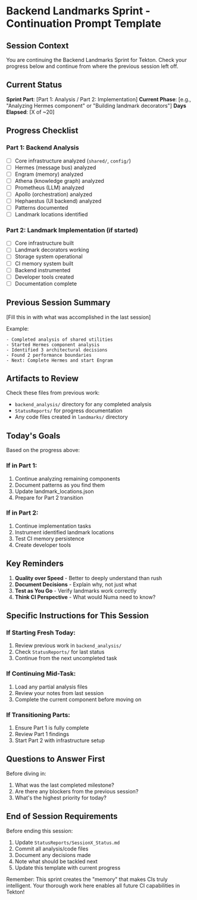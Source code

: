 # Backend Landmarks Sprint - Continuation Prompt Template

## Session Context

You are continuing the Backend Landmarks Sprint for Tekton. Check your progress below and continue from where the previous session left off.

## Current Status

**Sprint Part**: [Part 1: Analysis / Part 2: Implementation]
**Current Phase**: [e.g., "Analyzing Hermes component" or "Building landmark decorators"]
**Days Elapsed**: [X of ~20]

## Progress Checklist

### Part 1: Backend Analysis
- [ ] Core infrastructure analyzed (`shared/`, `config/`)
- [ ] Hermes (message bus) analyzed
- [ ] Engram (memory) analyzed
- [ ] Athena (knowledge graph) analyzed
- [ ] Prometheus (LLM) analyzed
- [ ] Apollo (orchestration) analyzed
- [ ] Hephaestus (UI backend) analyzed
- [ ] Patterns documented
- [ ] Landmark locations identified

### Part 2: Landmark Implementation (if started)
- [ ] Core infrastructure built
- [ ] Landmark decorators working
- [ ] Storage system operational
- [ ] CI memory system built
- [ ] Backend instrumented
- [ ] Developer tools created
- [ ] Documentation complete

## Previous Session Summary

[Fill this in with what was accomplished in the last session]

Example:
```
- Completed analysis of shared utilities
- Started Hermes component analysis
- Identified 3 architectural decisions
- Found 2 performance boundaries
- Next: Complete Hermes and start Engram
```

## Artifacts to Review

Check these files from previous work:
- `backend_analysis/` directory for any completed analysis
- `StatusReports/` for progress documentation
- Any code files created in `landmarks/` directory

## Today's Goals

Based on the progress above:

### If in Part 1:
1. Continue analyzing remaining components
2. Document patterns as you find them
3. Update landmark_locations.json
4. Prepare for Part 2 transition

### If in Part 2:
1. Continue implementation tasks
2. Instrument identified landmark locations
3. Test CI memory persistence
4. Create developer tools

## Key Reminders

1. **Quality over Speed** - Better to deeply understand than rush
2. **Document Decisions** - Explain why, not just what
3. **Test as You Go** - Verify landmarks work correctly
4. **Think CI Perspective** - What would Numa need to know?

## Specific Instructions for This Session

### If Starting Fresh Today:
1. Review previous work in `backend_analysis/`
2. Check `StatusReports/` for last status
3. Continue from the next uncompleted task

### If Continuing Mid-Task:
1. Load any partial analysis files
2. Review your notes from last session
3. Complete the current component before moving on

### If Transitioning Parts:
1. Ensure Part 1 is fully complete
2. Review Part 1 findings
3. Start Part 2 with infrastructure setup

## Questions to Answer First

Before diving in:
1. What was the last completed milestone?
2. Are there any blockers from the previous session?
3. What's the highest priority for today?

## End of Session Requirements

Before ending this session:
1. Update `StatusReports/SessionX_Status.md`
2. Commit all analysis/code files
3. Document any decisions made
4. Note what should be tackled next
5. Update this template with current progress

Remember: This sprint creates the "memory" that makes CIs truly intelligent. Your thorough work here enables all future CI capabilities in Tekton!